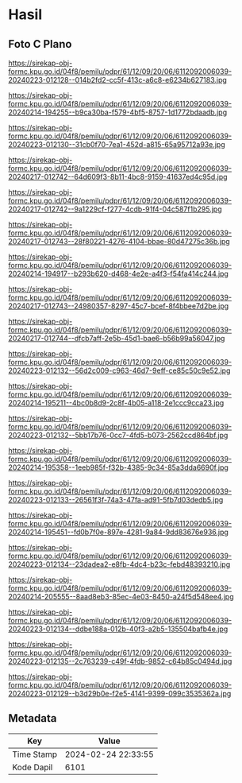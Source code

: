 # Hasil

## Foto C Plano

https://sirekap-obj-formc.kpu.go.id/04f8/pemilu/pdpr/61/12/09/20/06/6112092006039-20240223-012128--014b2fd2-cc5f-413c-a6c8-e6234b627183.jpg

https://sirekap-obj-formc.kpu.go.id/04f8/pemilu/pdpr/61/12/09/20/06/6112092006039-20240214-194255--b9ca30ba-f579-4bf5-8757-1d1772bdaadb.jpg

https://sirekap-obj-formc.kpu.go.id/04f8/pemilu/pdpr/61/12/09/20/06/6112092006039-20240223-012130--31cb0f70-7ea1-452d-a815-65a95712a93e.jpg

https://sirekap-obj-formc.kpu.go.id/04f8/pemilu/pdpr/61/12/09/20/06/6112092006039-20240217-012742--64d609f3-8b11-4bc8-9159-41637ed4c95d.jpg

https://sirekap-obj-formc.kpu.go.id/04f8/pemilu/pdpr/61/12/09/20/06/6112092006039-20240217-012742--9a1229cf-f277-4cdb-91f4-04c587f1b295.jpg

https://sirekap-obj-formc.kpu.go.id/04f8/pemilu/pdpr/61/12/09/20/06/6112092006039-20240217-012743--28f80221-4276-4104-bbae-80d47275c36b.jpg

https://sirekap-obj-formc.kpu.go.id/04f8/pemilu/pdpr/61/12/09/20/06/6112092006039-20240214-194917--b293b620-d468-4e2e-a4f3-f54fa414c244.jpg

https://sirekap-obj-formc.kpu.go.id/04f8/pemilu/pdpr/61/12/09/20/06/6112092006039-20240217-012743--24980357-8297-45c7-bcef-8f4bbee7d2be.jpg

https://sirekap-obj-formc.kpu.go.id/04f8/pemilu/pdpr/61/12/09/20/06/6112092006039-20240217-012744--dfcb7aff-2e5b-45d1-bae6-b56b99a56047.jpg

https://sirekap-obj-formc.kpu.go.id/04f8/pemilu/pdpr/61/12/09/20/06/6112092006039-20240223-012132--56d2c009-c963-46d7-9eff-ce85c50c9e52.jpg

https://sirekap-obj-formc.kpu.go.id/04f8/pemilu/pdpr/61/12/09/20/06/6112092006039-20240214-195211--4bc0b8d9-2c8f-4b05-a118-2e1ccc9cca23.jpg

https://sirekap-obj-formc.kpu.go.id/04f8/pemilu/pdpr/61/12/09/20/06/6112092006039-20240223-012132--5bb17b76-0cc7-4fd5-b073-2562ccd864bf.jpg

https://sirekap-obj-formc.kpu.go.id/04f8/pemilu/pdpr/61/12/09/20/06/6112092006039-20240214-195358--1eeb985f-f32b-4385-9c34-85a3dda6690f.jpg

https://sirekap-obj-formc.kpu.go.id/04f8/pemilu/pdpr/61/12/09/20/06/6112092006039-20240223-012133--26561f3f-74a3-47fa-ad91-5fb7d03dedb5.jpg

https://sirekap-obj-formc.kpu.go.id/04f8/pemilu/pdpr/61/12/09/20/06/6112092006039-20240214-195451--fd0b7f0e-897e-4281-9a84-9dd83676e936.jpg

https://sirekap-obj-formc.kpu.go.id/04f8/pemilu/pdpr/61/12/09/20/06/6112092006039-20240223-012134--23dadea2-e8fb-4dc4-b23c-febd48393210.jpg

https://sirekap-obj-formc.kpu.go.id/04f8/pemilu/pdpr/61/12/09/20/06/6112092006039-20240214-205555--8aad8eb3-85ec-4e03-8450-a24f5d548ee4.jpg

https://sirekap-obj-formc.kpu.go.id/04f8/pemilu/pdpr/61/12/09/20/06/6112092006039-20240223-012134--ddbe188a-012b-40f3-a2b5-135504bafb4e.jpg

https://sirekap-obj-formc.kpu.go.id/04f8/pemilu/pdpr/61/12/09/20/06/6112092006039-20240223-012135--2c763239-c49f-4fdb-9852-c64b85c0494d.jpg

https://sirekap-obj-formc.kpu.go.id/04f8/pemilu/pdpr/61/12/09/20/06/6112092006039-20240223-012129--b3d29b0e-f2e5-4141-9399-099c3535362a.jpg


## Metadata

| Key        | Value               |
| ---------- | ------------------- |
| Time Stamp | 2024-02-24 22:33:55 |
| Kode Dapil | 6101                |



